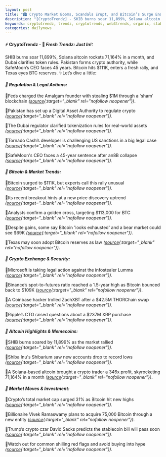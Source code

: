 ```yaml
---
layout: post
title: "🏙️ Crypto Market Booms, Scandals Erupt, and Bitcoin’s Surge Ends the Week"
description: "[CryptoTrendz] - SHIB burns soar 11,899%, Solana altcoin rockets 71,164% in a month, and Dubai clarifies token rules. Pakistan forms crypto authority, while SafeMoon’s CEO faces 45 years. Bitcoin hits $111K, enters a fresh rally, and Texas eyes BTC reserves."
keywords: cryptotrendz, trendz, cryptotrends, web3trends, organic, stablecoin, Bitcoin, CEO, Avalanche, Digital, Altcoin, NFT, Crypto, CTO, XRP, THORChain, Market
categories: dailynews
---
```


#### ⚡ CryptoTrendz - 📌 *Fresh Trendz: Just In!:*

SHIB burns soar 11,899%, Solana altcoin rockets 71,164% in a month, and Dubai clarifies token rules. Pakistan forms crypto authority, while SafeMoon’s CEO faces 45 years. Bitcoin hits $111K, enters a fresh rally, and Texas eyes BTC reserves. ✨Let’s dive a little:


#### *🔖 Regulation & Legal Actions:*  

🔹Feds charged the Amalgam founder with stealing $1M through a 'sham' blockchain *([source](https://s.avyag.com/p80f){:target="_blank" rel="nofollow noopener"})*.  

🔹Pakistan has set up a Digital Asset Authority to regulate crypto *([source](https://s.avyag.com/8l55){:target="_blank" rel="nofollow noopener"})*.  

🔹The Dubai regulator clarified tokenization rules for real-world assets *([source](https://s.avyag.com/ygbp){:target="_blank" rel="nofollow noopener"})*.  

🔹Tornado Cash’s developer is challenging US sanctions in a big legal case *([source](https://s.avyag.com/f1vk){:target="_blank" rel="nofollow noopener"})*.  

🔹SafeMoon's CEO faces a 45-year sentence after an8B collapse *([source](https://s.avyag.com/4zqj){:target="_blank" rel="nofollow noopener"})*.  

#### *🔖 Bitcoin & Market Trends:*  

🔹Bitcoin surged to $111K, but experts call this rally unusual *([source](https://s.avyag.com/g3rn){:target="_blank" rel="nofollow noopener"})*.  

🔹Its recent breakout hints at a new price discovery uptrend *([source](https://s.avyag.com/3k7v){:target="_blank" rel="nofollow noopener"})*.  

🔹Analysts confirm a golden cross, targeting $113,000 for BTC *([source](https://s.avyag.com/h5am){:target="_blank" rel="nofollow noopener"})*.  

🔹Despite gains, some say Bitcoin 'looks exhausted' and a bear market could see $69K *([source](https://s.avyag.com/aa6r){:target="_blank" rel="nofollow noopener"})*.  

🔹Texas may soon adopt Bitcoin reserves as law *([source](https://s.avyag.com/ie1x){:target="_blank" rel="nofollow noopener"})*.  

#### *🔖 Crypto Exchange & Security:*  

🔹Microsoft is taking legal action against the infostealer Lumma *([source](https://s.avyag.com/hxer){:target="_blank" rel="nofollow noopener"})*.  

🔹Binance’s spot-to-futures ratio reached a 1.5-year high as Bitcoin bounced back to $109K *([source](https://s.avyag.com/r46z){:target="_blank" rel="nofollow noopener"})*.  

🔹A Coinbase hacker trolled ZachXBT after a $42.5M THORChain swap *([source](https://s.avyag.com/wqvu){:target="_blank" rel="nofollow noopener"})*.  

🔹Ripple’s CTO raised questions about a $237M XRP purchase *([source](https://s.avyag.com/z36g){:target="_blank" rel="nofollow noopener"})*.  

#### *🔖 Altcoin Highlights & Memecoins:*  

🔹SHIB burns soared by 11,899% as the market rallied *([source](https://s.avyag.com/5mp4){:target="_blank" rel="nofollow noopener"})*.  

🔹Shiba Inu's Shibarium saw new accounts drop to record lows *([source](https://s.avyag.com/wu0a){:target="_blank" rel="nofollow noopener"})*.  

🔹A Solana-based altcoin brought a crypto trader a 346x profit, skyrocketing 71,164% in a month *([source](https://s.avyag.com/9xv9){:target="_blank" rel="nofollow noopener"})*.  

#### *🔖 Market Moves & Investment:*  

🔹Crypto’s total market cap surged 31% as Bitcoin hit new highs *([source](https://s.avyag.com/5xjt){:target="_blank" rel="nofollow noopener"})*.  

🔹Billionaire Vivek Ramaswamy plans to acquire 75,000 Bitcoin through a new entity *([source](https://s.avyag.com/x2wa){:target="_blank" rel="nofollow noopener"})*.  

🔹Trump’s crypto czar David Sacks predicts the stablecoin bill will pass soon *([source](https://s.avyag.com/33os){:target="_blank" rel="nofollow noopener"})*.  

🔹Watch out for common shilling red flags and avoid buying into hype *([source](https://s.avyag.com/i9bg){:target="_blank" rel="nofollow noopener"})*.